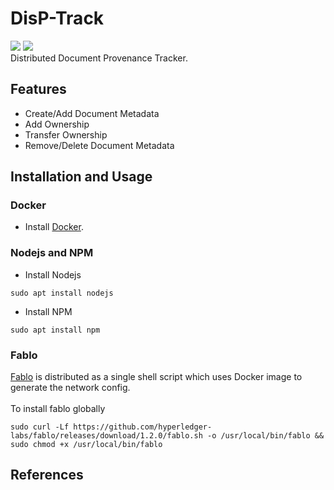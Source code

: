 # DisP-Track 
![](https://img.shields.io/badge/Domain-Blockchain-blue) ![](https://img.shields.io/badge/Blockchain-Hyperledger_Fabric-brown) <br/> 
Distributed Document Provenance Tracker.

## Features
- Create/Add Document Metadata
- Add Ownership
- Transfer Ownership
- Remove/Delete Document Metadata

## Installation and Usage
### Docker 
- Install [Docker](https://docs.docker.com/get-docker/).
  
### Nodejs and NPM

- Install Nodejs
```
sudo apt install nodejs
```

- Install NPM
```
sudo apt install npm
```

### Fablo
[Fablo](https://github.com/hyperledger-labs/fablo) is distributed as a single shell script which uses Docker image to generate the network config. <br/> <br/>
To install fablo globally

```
sudo curl -Lf https://github.com/hyperledger-labs/fablo/releases/download/1.2.0/fablo.sh -o /usr/local/bin/fablo && sudo chmod +x /usr/local/bin/fablo
```

## References
